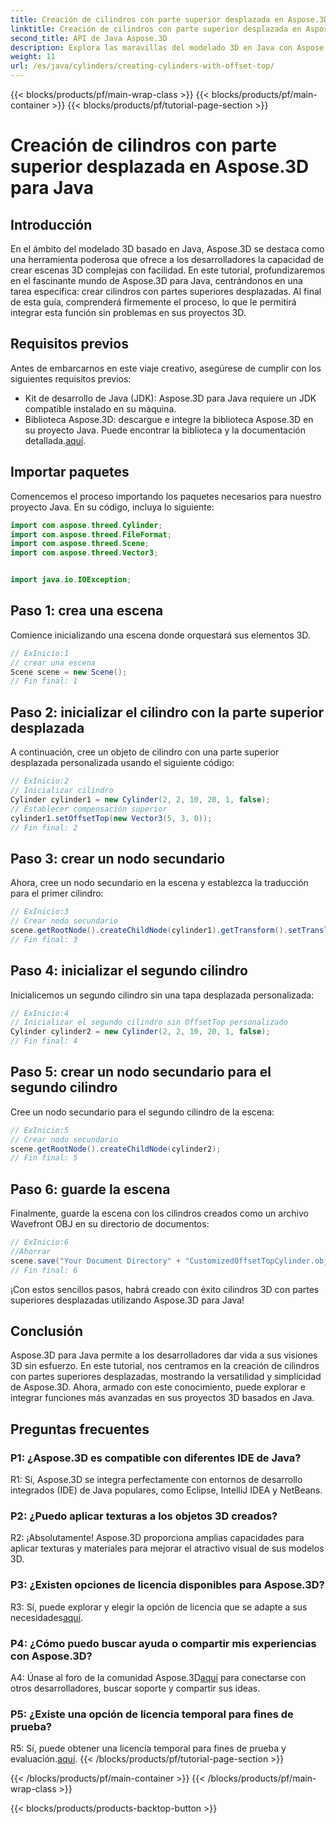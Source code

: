 ```yaml
---
title: Creación de cilindros con parte superior desplazada en Aspose.3D para Java
linktitle: Creación de cilindros con parte superior desplazada en Aspose.3D para Java
second_title: API de Java Aspose.3D
description: Explora las maravillas del modelado 3D en Java con Aspose.3D. Aprenda a crear cilindros cautivadores con tapas desplazadas sin esfuerzo.
weight: 11
url: /es/java/cylinders/creating-cylinders-with-offset-top/
---
```


{{< blocks/products/pf/main-wrap-class >}}
{{< blocks/products/pf/main-container >}}
{{< blocks/products/pf/tutorial-page-section >}}

# Creación de cilindros con parte superior desplazada en Aspose.3D para Java

## Introducción

En el ámbito del modelado 3D basado en Java, Aspose.3D se destaca como una herramienta poderosa que ofrece a los desarrolladores la capacidad de crear escenas 3D complejas con facilidad. En este tutorial, profundizaremos en el fascinante mundo de Aspose.3D para Java, centrándonos en una tarea específica: crear cilindros con partes superiores desplazadas. Al final de esta guía, comprenderá firmemente el proceso, lo que le permitirá integrar esta función sin problemas en sus proyectos 3D.

## Requisitos previos

Antes de embarcarnos en este viaje creativo, asegúrese de cumplir con los siguientes requisitos previos:

- Kit de desarrollo de Java (JDK): Aspose.3D para Java requiere un JDK compatible instalado en su máquina.
-  Biblioteca Aspose.3D: descargue e integre la biblioteca Aspose.3D en su proyecto Java. Puede encontrar la biblioteca y la documentación detallada.[aquí](https://releases.aspose.com/3d/java/).

## Importar paquetes

Comencemos el proceso importando los paquetes necesarios para nuestro proyecto Java. En su código, incluya lo siguiente:

```java
import com.aspose.threed.Cylinder;
import com.aspose.threed.FileFormat;
import com.aspose.threed.Scene;
import com.aspose.threed.Vector3;


import java.io.IOException;
```

## Paso 1: crea una escena

Comience inicializando una escena donde orquestará sus elementos 3D.

```java
// ExInicio:1
// crear una escena
Scene scene = new Scene();
// Fin final: 1
```

## Paso 2: inicializar el cilindro con la parte superior desplazada

A continuación, cree un objeto de cilindro con una parte superior desplazada personalizada usando el siguiente código:

```java
// ExInicio:2
// Inicializar cilindro
Cylinder cylinder1 = new Cylinder(2, 2, 10, 20, 1, false);
// Establecer compensación superior
cylinder1.setOffsetTop(new Vector3(5, 3, 0));
// Fin final: 2
```

## Paso 3: crear un nodo secundario

Ahora, cree un nodo secundario en la escena y establezca la traducción para el primer cilindro:

```java
// ExInicio:3
// Crear nodo secundario
scene.getRootNode().createChildNode(cylinder1).getTransform().setTranslation(10, 0, 0);
// Fin final: 3
```

## Paso 4: inicializar el segundo cilindro

Inicialicemos un segundo cilindro sin una tapa desplazada personalizada:

```java
// ExInicio:4
// Inicializar el segundo cilindro sin OffsetTop personalizado
Cylinder cylinder2 = new Cylinder(2, 2, 10, 20, 1, false);
// Fin final: 4
```

## Paso 5: crear un nodo secundario para el segundo cilindro

Cree un nodo secundario para el segundo cilindro de la escena:

```java
// ExInicio:5
// Crear nodo secundario
scene.getRootNode().createChildNode(cylinder2);
// Fin final: 5
```

## Paso 6: guarde la escena

Finalmente, guarde la escena con los cilindros creados como un archivo Wavefront OBJ en su directorio de documentos:

```java
// ExInicio:6
//Ahorrar
scene.save("Your Document Directory" + "CustomizedOffsetTopCylinder.obj", FileFormat.WAVEFRONTOBJ);
// Fin final: 6
```

¡Con estos sencillos pasos, habrá creado con éxito cilindros 3D con partes superiores desplazadas utilizando Aspose.3D para Java!

## Conclusión

Aspose.3D para Java permite a los desarrolladores dar vida a sus visiones 3D sin esfuerzo. En este tutorial, nos centramos en la creación de cilindros con partes superiores desplazadas, mostrando la versatilidad y simplicidad de Aspose.3D. Ahora, armado con este conocimiento, puede explorar e integrar funciones más avanzadas en sus proyectos 3D basados en Java.

## Preguntas frecuentes

### P1: ¿Aspose.3D es compatible con diferentes IDE de Java?

R1: Sí, Aspose.3D se integra perfectamente con entornos de desarrollo integrados (IDE) de Java populares, como Eclipse, IntelliJ IDEA y NetBeans.

### P2: ¿Puedo aplicar texturas a los objetos 3D creados?

R2: ¡Absolutamente! Aspose.3D proporciona amplias capacidades para aplicar texturas y materiales para mejorar el atractivo visual de sus modelos 3D.

### P3: ¿Existen opciones de licencia disponibles para Aspose.3D?

R3: Sí, puede explorar y elegir la opción de licencia que se adapte a sus necesidades[aquí](https://purchase.aspose.com/buy).

### P4: ¿Cómo puedo buscar ayuda o compartir mis experiencias con Aspose.3D?

 A4: Únase al foro de la comunidad Aspose.3D[aquí](https://forum.aspose.com/c/3d/18) para conectarse con otros desarrolladores, buscar soporte y compartir sus ideas.

### P5: ¿Existe una opción de licencia temporal para fines de prueba?

 R5: Sí, puede obtener una licencia temporal para fines de prueba y evaluación.[aquí](https://purchase.aspose.com/temporary-license/).
{{< /blocks/products/pf/tutorial-page-section >}}

{{< /blocks/products/pf/main-container >}}
{{< /blocks/products/pf/main-wrap-class >}}

{{< blocks/products/products-backtop-button >}}
